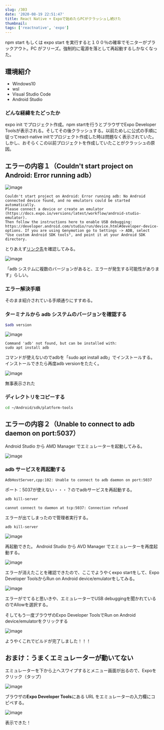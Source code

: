 ```yaml
---
slug: /303
date: '2020-08-19 22:51:47'
title: React Native + Expoで始めたらPCがクラッシュし続けた
thumbnail:
tags: ['reactnative', 'expo']
---
```

npm start もしくは expo start を実行すると１００％の確率でモニターがブラックアウト。PC がフリーズ。強制的に電源を落として再起動するしかなくなった。

## 環境紹介

- Windows10
- wsl
- Visual Studio Code
- Android Studio

### どんな経緯をたどったか

expo init でプロジェクト作成。npm startを行うとブラウザでExpo Developer Toolsが表示される。そしてその後クラッシュする。以前ためしに公式の手順に従ってreact-native initでプロジェクト作成した時は問題なく表示されていた。しかし、おそらくこの以前プロジェクトを作成していたことがクラッシュの原因。

## エラーの内容１（Couldn't start project on Android: Error running adb）

![image](../../../../images/2020/08/SnapCrab_NoName_2020-8-18_18-21-50_No-00.jpg)

```
Couldn't start project on Android: Error running adb: No Android connected device found, and no emulators could be started automatically.
Please connect a device or create an emulator (https://docs.expo.io/versions/latest/workflow/android-studio-emulator).
Then follow the instructions here to enable USB debugging:
https://developer.android.com/studio/run/device.html#developer-device-options. If you are using Genymotion go to Settings -> ADB, select "Use custom Android SDK tools", and point it at your Android SDK directory.
```

とりあえず[リンク先](https://docs.expo.io/workflow/android-studio-emulator/?redirected)を確認してみる。

![image](../../../../images/2020/08/image-25.png)

「adb システムに複数のバージョンがあると、エラーが発生する可能性があります」らしい。

### エラー解決手順

そのまま紹介されている手順通りにすすめる。

### ターミナルから adb システムのバージョンを確認する

```sh
$adb version
```

![image](../../../../images/2020/08/SnapCrab_NoName_2020-8-19_19-15-10_No-00.png)

```
Command 'adb' not found, but can be installed with:
sudo apt install adb
```

コマンドが使えないのでadbを「sudo apt install adb」でインストールする。
インストールできたら再度adb versionをたたく。

![image](../../../../images/2020/08/SnapCrab_NoName_2020-8-19_19-19-9_No-00.png)

無事表示された

### ディレクトリをコピーする

```sh
cd ~/Android/sdk/platform-tools
```

## エラーの内容２（Unable to connect to adb daemon on port:5037）

Android Studio から AMD Manager でエミュレーターを起動してみる。

![image](../../../../images/2020/08/SnapCrab_NoName_2020-8-19_19-42-12_No-00.png)<figcaption>
</figcaption>

### adb サービスを再起動する

```
AdbHostServer,cpp:102: Unable to connect to adb daemon on port:5037
```

ポート：5037が使えない・・・？のでadbサービスを再起動する。

```sh
adb kill-server
```
```
cannot connect to daemon at tcp:5037: Connection refused
```

エラーが出てしまったので管理者実行する。

```sh
adb kill-server
```

![image](../../../../images/2020/08/SnapCrab_NoName_2020-8-19_19-56-40_No-00.png)

再起動できた。
Android Studio から AVD Manager でエミュレーターを再度起動する。

![image](../../../../images/2020/08/SnapCrab_NoName_2020-8-19_20-1-59_No-00.png)

エラーが消えたことを確認できたので、ここでようやくexpo startをして、Expo Developer ToolsからRun on Android device/emulatorをしてみる。

![image](../../../../images/2020/08/image-26.png)

エラーがでてると思いきや、エミュレーターでUSB debuggingを聞かれているのでAllowを選択する。

そしてもう一度ブラウザのExpo Developer ToolsでRun on Android device/emulatorをクリックする

![image](../../../../images/2020/08/image-27.png)

ようやくこれでビルドが完了しました！！！

## おまけ：うまくエミュレーターが動いてない

エミュレーターを下から上へスワイプするとメニュー画面が出るので、Expoをクリック（タップ）

![image](../../../../images/2020/08/1.png)

ブラウザの**Expo Developer Tools**にある URL をエミュレーターの入力欄にコピペする。

![image](../../../../images/2020/08/image-28.png)

表示できた！
